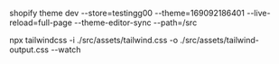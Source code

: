 shopify theme dev --store=testingg00 --theme=169092186401 --live-reload=full-page --theme-editor-sync --path=/src

npx tailwindcss -i ./src/assets/tailwind.css -o ./src/assets/tailwind-output.css --watch